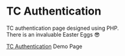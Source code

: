 # TC Authentication
TC authentication page designed using PHP.<br>
There is an invaluable Easter Eggs &#128526;

[TC Authentication] Demo Page

[TC Authentication]: kimlik.fatihhidiroglu.com
